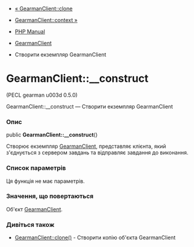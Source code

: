 - [« GearmanClient::clone](gearmanclient.clone.md)
- [GearmanClient::context »](gearmanclient.context.md)

- [PHP Manual](index.md)
- [GearmanClient](class.gearmanclient.md)
- Створити екземпляр GearmanClient

# GearmanClient::\_\_construct

(PECL gearman u003d 0.5.0)

GearmanClient::\_\_construct — Створити екземпляр GearmanClient

### Опис

public **GearmanClient::\_\_construct**()

Створює екземпляр [GearmanClient](class.gearmanclient.md),
представляє клієнта, який з'єднується з сервером завдань та
відправляє завдання до виконання.

### Список параметрів

Ця функція не має параметрів.

### Значення, що повертаються

Об'єкт [GearmanClient](class.gearmanclient.md).

### Дивіться також

- [GearmanClient::clone()](gearmanclient.clone.md) - Створити копію
об'єкта GearmanClient
